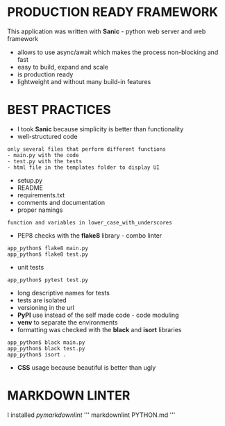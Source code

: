 # PRODUCTION READY FRAMEWORK
This application was written with **Sanic** - python web server and web framework
- allows to use async/await which makes the process non-blocking and fast
- easy to build, expand and scale
- is production ready
- lightweight and without many build-in features

# BEST PRACTICES
- I took **Sanic** because simplicity is better than functionality
- well-structured code
```
only several files that perform different functions
- main.py with the code
- test.py with the tests
- html file in the templates folder to display UI
```
- setup.py
- README
- requirements.txt
- comments and documentation
- proper namings
```
function and variables in lower_case_with_underscores
```
- PEP8 checks with the **flake8** library - combo linter
```
app_python$ flake8 main.py
app_python$ flake8 test.py
```
- unit tests
```
app_python$ pytest test.py
```
- long descriptive names for tests
- tests are isolated
- versioning in the url
- **PyPI** use instead of the self made code - code moduling
- **venv** to separate the environments
- formatting was checked with the **black** and **isort** libraries
```
app_python$ black main.py
app_python$ black test.py
app_python$ isort .
```
- **CSS** usage because beautiful is better than ugly

# MARKDOWN LINTER
I installed *pymarkdownlint*
'''
markdownlint PYTHON.md
'''